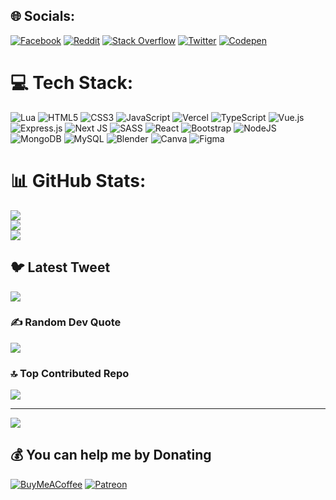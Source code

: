
## 🌐 Socials:
[![Facebook](https://img.shields.io/badge/Facebook-%231877F2.svg?logo=Facebook&logoColor=white)](https://facebook.com/milanlizriadi) [![Reddit](https://img.shields.io/badge/Reddit-%23FF4500.svg?logo=Reddit&logoColor=white)](https://reddit.com/user/milanlizriadi) [![Stack Overflow](https://img.shields.io/badge/-Stackoverflow-FE7A16?logo=stack-overflow&logoColor=white)](https://stackoverflow.com/users/18770031) [![Twitter](https://img.shields.io/badge/Twitter-%231DA1F2.svg?logo=Twitter&logoColor=white)](https://twitter.com/milanlizriadi) [![Codepen](https://img.shields.io/badge/Codepen-000000?style=for-the-badge&logo=codepen&logoColor=white)](https://codepen.io/milanlizriadi) 

# 💻 Tech Stack:
![Lua](https://img.shields.io/badge/lua-%232C2D72.svg?style=for-the-badge&logo=lua&logoColor=white) ![HTML5](https://img.shields.io/badge/html5-%23E34F26.svg?style=for-the-badge&logo=html5&logoColor=white) ![CSS3](https://img.shields.io/badge/css3-%231572B6.svg?style=for-the-badge&logo=css3&logoColor=white) ![JavaScript](https://img.shields.io/badge/javascript-%23323330.svg?style=for-the-badge&logo=javascript&logoColor=%23F7DF1E) ![Vercel](https://img.shields.io/badge/vercel-%23000000.svg?style=for-the-badge&logo=vercel&logoColor=white) ![TypeScript](https://img.shields.io/badge/typescript-%23007ACC.svg?style=for-the-badge&logo=typescript&logoColor=white) ![Vue.js](https://img.shields.io/badge/vuejs-%2335495e.svg?style=for-the-badge&logo=vuedotjs&logoColor=%234FC08D) ![Express.js](https://img.shields.io/badge/express.js-%23404d59.svg?style=for-the-badge&logo=express&logoColor=%2361DAFB) ![Next JS](https://img.shields.io/badge/Next-black?style=for-the-badge&logo=next.js&logoColor=white) ![SASS](https://img.shields.io/badge/SASS-hotpink.svg?style=for-the-badge&logo=SASS&logoColor=white) ![React](https://img.shields.io/badge/react-%2320232a.svg?style=for-the-badge&logo=react&logoColor=%2361DAFB) ![Bootstrap](https://img.shields.io/badge/bootstrap-%23563D7C.svg?style=for-the-badge&logo=bootstrap&logoColor=white) ![NodeJS](https://img.shields.io/badge/node.js-6DA55F?style=for-the-badge&logo=node.js&logoColor=white) ![MongoDB](https://img.shields.io/badge/MongoDB-%234ea94b.svg?style=for-the-badge&logo=mongodb&logoColor=white) ![MySQL](https://img.shields.io/badge/mysql-%2300f.svg?style=for-the-badge&logo=mysql&logoColor=white) ![Blender](https://img.shields.io/badge/blender-%23F5792A.svg?style=for-the-badge&logo=blender&logoColor=white) ![Canva](https://img.shields.io/badge/Canva-%2300C4CC.svg?style=for-the-badge&logo=Canva&logoColor=white) 	![Figma](https://img.shields.io/badge/figma-%23F24E1E.svg?style=for-the-badge&logo=figma&logoColor=white)
# 📊 GitHub Stats:
![](https://github-readme-stats.vercel.app/api?username=milanlizriadi&theme=tokyonight&hide_border=false&include_all_commits=false&count_private=false)<br/>
![](https://github-readme-streak-stats.herokuapp.com/?user=milanlizriadi&theme=tokyonight&hide_border=false)<br/>
![](https://github-readme-stats.vercel.app/api/top-langs/?username=milanlizriadi&theme=tokyonight&hide_border=false&include_all_commits=false&count_private=false&layout=compact)

## 🐦 Latest Tweet
[![](https://gtce.itsvg.in/api?username=milanlizriadi)](https://github.com/VishwaGauravIn/github-twitter-card-embed)

### ✍️ Random Dev Quote
![](https://quotes-github-readme.vercel.app/api?type=horizontal&theme=tokyonight)

### 🔝 Top Contributed Repo
![](https://github-contributor-stats.vercel.app/api?username=milanlizriadi&limit=5&theme=tokyonight&combine_all_yearly_contributions=true)

---
[![](https://visitcount.itsvg.in/api?id=milanlizriadi&icon=0&color=0)](https://visitcount.itsvg.in)

  ## 💰 You can help me by Donating
  [![BuyMeACoffee](https://img.shields.io/badge/Buy%20Me%20a%20Coffee-ffdd00?style=for-the-badge&logo=buy-me-a-coffee&logoColor=black)](https://buymeacoffee.com/milanlizriadi) [![Patreon](https://img.shields.io/badge/Patreon-F96854?style=for-the-badge&logo=patreon&logoColor=white)](https://patreon.com/milanlizriadi) 

  
<!-- Proudly created with GPRM ( https://gprm.itsvg.in ) -->
